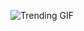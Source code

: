 
<!-- GIF_SECTION -->
![Trending GIF](https://media1.giphy.com/media/v1.Y2lkPThiYjIxNzcyenJlbGN3a2V6YnVvMmV1MnFpYm1saGprZXQ3Z21ueWNqanNxbzZwdCZlcD12MV9naWZzX3NlYXJjaCZjdD1n/A06UFEx8jxEwU/giphy.gif)
<!-- END_GIF_SECTION -->
